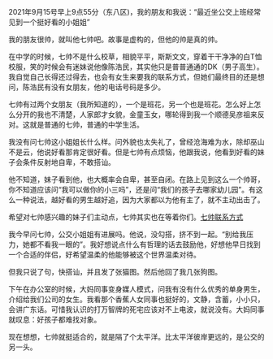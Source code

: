 2021年9月15号早上9点55分（东八区)，我的朋友和我说：“最近坐公交上班经常见到一个挺好看的小姐姐”

我的朋友很帅，就叫他七帅吧。故事是虚构的，但他的帅是真的帅。

在中学的时候，七帅不是什么校草，相貌平平，斯斯文文，穿着干干净净的白T恤校服，笑的时候会有迷妹说他像陈浩民，其实他只是普普通通的DK（男子高生）。我自觉自己长得还过得去，也会有女生来要我的联系方式，但她们最终目的还是想问，陈浩民有没有女朋友，他的电话号码是多少。

七帅有过两个女朋友（我所知道的），一个是班花，另一个也是班花。怎么好上怎么分开的我也不清楚，人家郎才女貌，金童玉女，哪轮得到我一个顺德吴彦祖来反对。这就是普通的七帅，普通的中学生活。

我没有问七帅这小姐姐长什么样。问外貌也太失礼了，曾经沧海难为水，除却巫山不是云，他说好看那肯定很好看。但是七帅有点烦恼，他跟我说，他看到好看的妹子会条件反射地自卑，不敢搭讪。

他不知道，妹子看到他，也大概率会自卑，甚至自闭。在路上见到这么一个帅哥，你不知道应该问“我可以做你的小三吗”，还是问“我们的孩子去哪家幼儿园”。有这么一种说法，越好看的男生越好追，因为大家都以为他有主了，就不主动出击了。

希望对七帅感兴趣的妹子们主动点，七帅其实也在等着你们。[七帅联系方式](http://www.primeoj.com/)

我今早问七帅，公交小姐姐有进展吗。他说，没勾搭，挤不到一起。“别给我压力，她都不看我一眼的”。我好想说点什么有哲理的话去鼓励他，好想他早日找到一个合适的伴侣，好希望温柔的他能够被这个世界温柔对待。

但我只说了句，快搭讪，并且发了张猫图。然后他回了我几张狗图。

下午在办公室的时候，大妈同事变身媒人模式，问我有没有什么优秀的单身男生，介绍给我们公司的女生。我看那个香蕉人女同事也挺好的，文静，含蓄，小小只，会讲广东话。可惜我认识的打万智牌的死宅应该对不上电波，就说没有。大妈同事就叹息：好孩子都难找对象。

现在想想，七帅就挺适合的，就是隔了个太平洋。比太平洋彼岸更远的，是公交的另一头。
